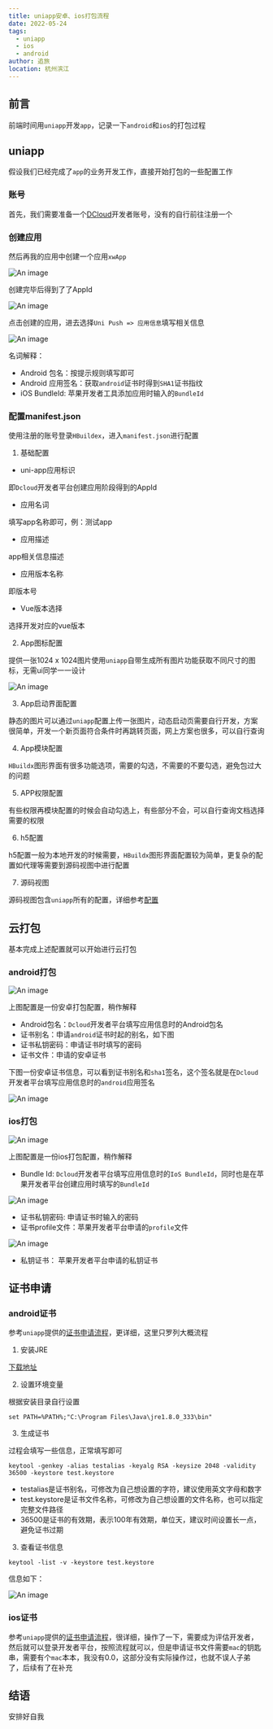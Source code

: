 ```yaml
---
title: uniapp安卓、ios打包流程
date: 2022-05-24
tags: 
  - uniapp
  - ios
  - android
author: 追旅
location: 杭州滨江
---
```


## 前言

前端时间用```uniapp```开发```app```，记录一下```android```和```ios```的打包过程

## uniapp

假设我们已经完成了```app```的业务开发工作，直接开始打包的一些配置工作

### 账号

首先，我们需要准备一个[DCloud](https://dev.dcloud.net.cn/)开发者账号，没有的自行前往注册一个

### 创建应用

然后再我的应用中创建一个应用```xwApp```

![An image](../.vuepress/public/app/ig1.png)

创建完毕后得到了了AppId

![An image](../.vuepress/public/app/ig2.png)

点击创建的应用，进去选择```Uni Push => 应用信息```填写相关信息

![An image](../.vuepress/public/app/ig3.png)

名词解释：

* Android 包名：按提示规则填写即可
* Android 应用签名：获取```android```证书时得到```SHA1```证书指纹
* iOS BundleId: 苹果开发者工具添加应用时输入的```BundleId```

### 配置manifest.json

使用注册的账号登录```HBuildex```，进入```manifest.json```进行配置

1. 基础配置

* uni-app应用标识

即```Dcloud```开发者平台创建应用阶段得到的AppId

* 应用名词

填写app名称即可，例：测试app

* 应用描述

app相关信息描述

* 应用版本名称

即版本号

* Vue版本选择

选择开发对应的vue版本

2. App图标配置

提供一张1024 x 1024图片使用```uniapp```自带生成所有图片功能获取不同尺寸的图标，无需ui同学一一设计

![An image](../.vuepress/public/app/ig4.png)

3. App启动界面配置

静态的图片可以通过```uniapp```配置上传一张图片，动态启动页需要自行开发，方案很简单，开发一个新页面符合条件时再跳转页面，网上方案也很多，可以自行查询

4. App模块配置

```HBuildx```图形界面有很多功能选项，需要的勾选，不需要的不要勾选，避免包过大的问题

5. APP权限配置

有些权限再模块配置的时候会自动勾选上，有些部分不会，可以自行查询文档选择需要的权限

6. h5配置

h5配置一般为本地开发的时候需要，```HBuildx```图形界面配置较为简单，更复杂的配置如代理等需要到源码视图中进行配置

7. 源码视图

源码视图包含```uniapp```所有的配置，详细参考[配置](https://uniapp.dcloud.net.cn/collocation/manifest.html)

## 云打包

基本完成上述配置就可以开始进行云打包

### android打包

![An image](../.vuepress/public/app/ig5.png)

上图配置是一份安卓打包配置，稍作解释

* Android包名：```Dcloud```开发者平台填写应用信息时的Android包名
* 证书别名：申请```android```证书时起的别名，如下图
* 证书私钥密码：申请证书时填写的密码
* 证书文件：申请的安卓证书

下图一份安卓证书信息，可以看到证书别名和```sha1```签名，这个签名就是在```Dcloud```开发者平台填写应用信息时的```android```应用签名

![An image](../.vuepress/public/app/ig6.png)

### ios打包

![An image](../.vuepress/public/app/ig7.png)

上图配置是一份ios打包配置，稍作解释

* Bundle Id: ```Dcloud```开发者平台填写应用信息时的```IoS BundleId```，同时也是在苹果开发者平台创建应用时填写的```BundleId```

![An image](../.vuepress/public/app/ig8.png)

* 证书私钥密码: 申请证书时输入的密码
* 证书profile文件：苹果开发者平台申请的```profile```文件

![An image](../.vuepress/public/app/ig9.png)

* 私钥证书： 苹果开发者平台申请的私钥证书

## 证书申请

### android证书

参考```uniapp```提供的[证书申请流程](https://ask.dcloud.net.cn/article/35777)，更详细，这里只罗列大概流程

1. 安装JRE

[下载地址](https://www.java.com/zh-CN/download/)

2. 设置环境变量

根据安装目录自行设置

```
set PATH=%PATH%;"C:\Program Files\Java\jre1.8.0_333\bin"
```

3. 生成证书

过程会填写一些信息，正常填写即可

```
keytool -genkey -alias testalias -keyalg RSA -keysize 2048 -validity 36500 -keystore test.keystore
```

* testalias是证书别名，可修改为自己想设置的字符，建议使用英文字母和数字
* test.keystore是证书文件名称，可修改为自己想设置的文件名称，也可以指定完整文件路径
* 36500是证书的有效期，表示100年有效期，单位天，建议时间设置长一点，避免证书过期

3. 查看证书信息

```
keytool -list -v -keystore test.keystore  
```

信息如下：

![An image](../.vuepress/public/app/ig6.png)

### ios证书

参考```uniapp```提供的[证书申请流程](https://ask.dcloud.net.cn/article/152)，很详细，操作了一下，需要成为评估开发者，然后就可以登录开发者平台，按照流程就可以，但是申请证书文件需要```mac```的钥匙串，需要有个```mac```本本，我没有0.0，这部分没有实际操作过，也就不误人子弟了，后续有了在补充

## 结语

安排好自我
